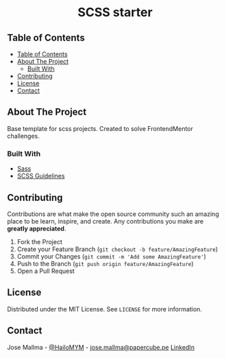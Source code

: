 <!-- PROJECT LOGO -->
<br />
<p align="center">

  <h1 align="center">SCSS starter</h1>

</p>

<!-- TABLE OF CONTENTS -->

## Table of Contents

- [Table of Contents](#table-of-contents)
- [About The Project](#about-the-project)
  - [Built With](#built-with)
- [Contributing](#contributing)
- [License](#license)
- [Contact](#contact)

<!-- ABOUT THE PROJECT -->

## About The Project

Base template for scss projects. Created to solve FrontendMentor challenges.

### Built With

- [Sass](https://sass-lang.com/)
- [SCSS Guidelines](https://sass-guidelin.es/#architecture)

<!-- CONTRIBUTING -->

## Contributing

Contributions are what make the open source community such an amazing place to be learn, inspire, and create. Any contributions you make are **greatly appreciated**.

1. Fork the Project
2. Create your Feature Branch (`git checkout -b feature/AmazingFeature`)
3. Commit your Changes (`git commit -m 'Add some AmazingFeature'`)
4. Push to the Branch (`git push origin feature/AmazingFeature`)
5. Open a Pull Request

<!-- LICENSE -->

## License

Distributed under the MIT License. See `LICENSE` for more information.

<!-- CONTACT -->

## Contact

Jose Mallma - [@HailoMYM](https://github.com/HailoMYM) - jose.mallma@papercube.pe
[LinkedIn](https://www.linkedin.com/in/jose-mallma-733765183)
